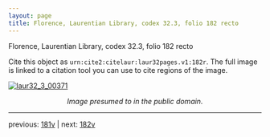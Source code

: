 ```yaml
---
layout: page
title: Florence, Laurentian Library, codex 32.3, folio 182 recto
---
```


Florence, Laurentian Library, codex 32.3, folio 182 recto

Cite this object as `urn:cite2:citelaur:laur32pages.v1:182r`.  The full image is linked to a citation tool you can use to cite regions of the image.

[![laur32_3_00371](http://www.homermultitext.org/iipsrv?IIIF=/project/homer/pyramidal/deepzoom/citelaur/laur32imgs/v1/laur32_3_00371.tif/full/800,/0/default.jpg)](http://www.homermultitext.org/ict2/?urn=urn:cite2:citelaur:laur32imgs.v1:laur32_3_00371) 

<p style="text-align: center; font-style: italic;">Image presumed to in the public domain.</p>

---

previous: [181v](../181v/) | next: [182v](../182v/)